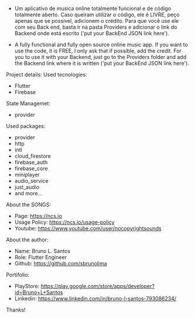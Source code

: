  - Um aplicativo de musica online totalmente funcional e de código totalmente aberto. Caso queiram utilizar o código, ele é LIVRE, peço apenas que se possível, adicionem o crédito. Para que você use ele com seu Back end, basta ir na pasta Providers e adicionar o link do Backend onde está escrito ('put your BackEnd JSON link here').

 - A fully functional and fully open source online music app. If you want to use the code, it is FREE, I only ask that if possible, add the credit. For you to use it with your Backend, just go to the Providers folder and add the Backend link where it is written ('put your BackEnd JSON link here').

Project details:
Used tecnologies:
 - Flutter
 - Firebase

State Managemet:
 - provider

Used packages:
 - provider
 - http
 - intl
 - cloud_firestore
 - firebase_auth
 - firebase_core
 - miniplayer
 - audio_service
 - just_audio
 - and more...

About the SONGS:
 - Page: https://ncs.io
 - Usage Policy: https://ncs.io/usage-policy
 - Youtube: https://www.youtube.com/user/nocopyrightsounds

About the author:
 - Name: Bruno L. Santos
 - Role: Flutter Engineer
 - Github: https://github.com/sbrunolima

Portifolio:
 - PlayStore: https://play.google.com/store/apps/developer?id=Bruno+L+Santos
 - Linkedin: https://www.linkedin.com/in/bruno-l-santos-793086234/


Thanks!
